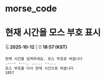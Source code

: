 # morse_code
# 현재 시간을 모스 부호 표시
<!-- MORSE_TIME_START -->
🗓️ **2025-10-12** | ⏰ **18:57 (KST)**

```
현재 시간을 입력하세요. 모스 부호로 바꿉니다
.---- ---.. ..... --...
모스 부호를 다시 현재 시간으로 바꿉니다
1857
```
<!-- MORSE_TIME_END -->
